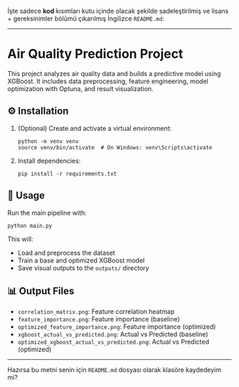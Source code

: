 İşte sadece **kod** kısımları kutu içinde olacak şekilde sadeleştirilmiş ve lisans + gereksinimler bölümü çıkarılmış İngilizce `README.md`:

---

# Air Quality Prediction Project

This project analyzes air quality data and builds a predictive model using XGBoost. It includes data preprocessing, feature engineering, model optimization with Optuna, and result visualization.


## ⚙️ Installation

1. (Optional) Create and activate a virtual environment:

   ```
   python -m venv venv
   source venv/bin/activate  # On Windows: venv\Scripts\activate
   ```
2. Install dependencies:

   ```
   pip install -r requirements.txt
   ```

## 🚀 Usage

Run the main pipeline with:

```
python main.py
```

This will:

* Load and preprocess the dataset
* Train a base and optimized XGBoost model
* Save visual outputs to the `outputs/` directory

## 📊 Output Files

* `correlation_matrix.png`: Feature correlation heatmap
* `feature_importance.png`: Feature importance (baseline)
* `optimized_feature_importance.png`: Feature importance (optimized)
* `xgboost_actual_vs_predicted.png`: Actual vs Predicted (baseline)
* `optimized_xgboost_actual_vs_predicted.png`: Actual vs Predicted (optimized)

---

Hazırsa bu metni senin için `README.md` dosyası olarak klasöre kaydedeyim mi?

